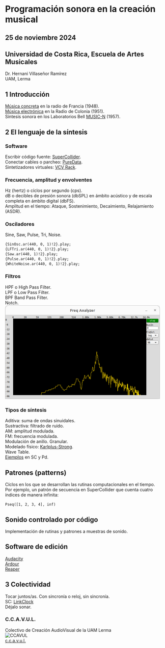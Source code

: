 # Programación sonora en la creación musical
## 25 de noviembre 2024 
## Universidad de Costa Rica, Escuela de Artes Musicales
Dr. Hernani Villaseñor Ramírez  
UAM, Lerma  

## 1 Introducción
[Música concreta](https://es.wikipedia.org/wiki/M%C3%BAsica_concreta) en la radio de Francia (1948).  
[Música electrónica](https://en.wikipedia.org/wiki/Studio_for_Electronic_Music_(WDR)) en la Radio de Colonia (1951).    
Síntesis sonora en los Laboratorios Bell [MUSIC-N](https://en.wikipedia.org/wiki/MUSIC-N) (1957).  

## 2 El lenguaje de la síntesis

### Software
Escribir código fuente: [SuperCollider](https://supercollider.github.io/).  
Conectar cables o parcheo: [PureData](https://puredata.info/).  
Sintetizadores virtuales: [VCV Rack](https://vcvrack.com/).  

### Frecuencia, amplitud y envolventes
Hz (hertz) o cíclos por segundo (cps).  
dB  o decibles de presión sonora (dbSPL) en ámbito acústico y de escala completa en ámbito digital (dbFS).  
Amplitud en el tiempo: Ataque, Sostenimiento, Decaimiento, Relajamiento (ASDR).

### Osciladores
Sine, Saw, Pulse, Tri, Noise.  
```
{SinOsc.ar(440, 0, 1)!2}.play;
{LFTri.ar(440, 0, 1)!2}.play;
{Saw.ar(440, 1)!2}.play;
{Pulse.ar(440, 0, 1)!2}.play;
{WhiteNoise.ar(440, 0, 1)!2}.play;
```
### Filtros
HPF o High Pass Filter.  
LPF o Low Pass Filter.  
BPF Band Pass Filter.  
Notch.  
![BPF](bpf.png "bpf")  

### Tipos de síntesis
Aditiva: suma de ondas sinuidales.  
Sustractiva: filtrado de ruido.  
AM: amplitud modulada.  
FM: frecuencia modulada.   
Modulación de anillo. 
Granular.  
Modelado físico: [Karlplus-Strong](https://en.wikipedia.org/wiki/Karplus%E2%80%93Strong_string_synthesis).  
Wave Table.  
[Ejemplos](https://github.com/hvillase/taller-tec/tree/main/ejemplos) en SC y Pd.  

## Patrones (patterns)
Cíclos en los que se desarrollan las rutinas computacionales en el tiempo.  
Por ejemplo, un patrón de secuencia en SuperCollider que cuenta cuatro índices de manera infinita: 

```
Pseq([1, 2, 3, 4], inf)
```

## Sonido controlado por código
Implementación de rutinas y patrones a muestras de sonido.

## Software de edición
[Audacity](https://www.audacityteam.org/)  
[Ardour](https://ardour.org/)  
[Reaper](https://www.reaper.fm/)  

## 3 Colectividad
Tocar juntos/as. Con sincronía o reloj, sin sincronía.  
SC: [LinkClock](https://doc.sccode.org/Classes/LinkClock.html)  
Déjalo sonar.  

### C.C.A.V.U.L.
Colectivo de Creación AudioVisual de la UAM Lerma  
![CCAVUL](ccavul1.jpg "ccavul")  
[c.c.a.v.u.l.](https://hvillase.github.io/ccavul/)